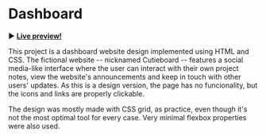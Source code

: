 # Dashboard

:arrow_forward:  **[Live preview!](https://nekosoffy.github.io/dashboard/)**

This project is a dashboard website design implemented using HTML and CSS. The fictional website -- nicknamed Cutieboard -- features a social media-like interface where the user can interact with their own project notes, view the website's announcements and keep in touch with other users' updates. As this is a design version, the page has no funcionality, but the icons and links are properly clickable.

The design was mostly made with CSS grid, as practice, even though it's not the most optimal tool for every case. Very minimal flexbox properties were also used.